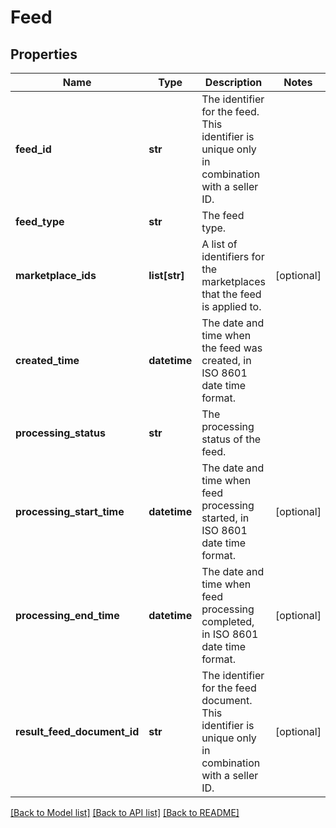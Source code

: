 # Feed

## Properties
Name | Type | Description | Notes
------------ | ------------- | ------------- | -------------
**feed_id** | **str** | The identifier for the feed. This identifier is unique only in combination with a seller ID. | 
**feed_type** | **str** | The feed type. | 
**marketplace_ids** | **list[str]** | A list of identifiers for the marketplaces that the feed is applied to. | [optional] 
**created_time** | **datetime** | The date and time when the feed was created, in ISO 8601 date time format. | 
**processing_status** | **str** | The processing status of the feed. | 
**processing_start_time** | **datetime** | The date and time when feed processing started, in ISO 8601 date time format. | [optional] 
**processing_end_time** | **datetime** | The date and time when feed processing completed, in ISO 8601 date time format. | [optional] 
**result_feed_document_id** | **str** | The identifier for the feed document. This identifier is unique only in combination with a seller ID. | [optional] 

[[Back to Model list]](../README.md#documentation-for-models) [[Back to API list]](../README.md#documentation-for-api-endpoints) [[Back to README]](../README.md)

